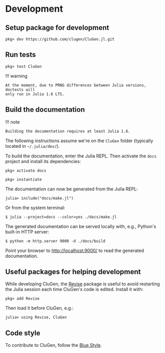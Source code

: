# Development

## Setup package for development

```julia-repl
pkg> dev https://github.com/clugen/CluGen.jl.git
```

## Run tests

```julia-repl
pkg> test CluGen
```

!!! warning

    At the moment, due to PRNG differences between Julia versions, doctests will
    only run in Julia 1.6 LTS.

## Build the documentation

!!! note

    Building the documentation requires at least Julia 1.6.

The following instructions assume we're on the `CluGen` folder (typically
located in `~/.julia/dev/`).

To build the documentation, enter the Julia REPL. Then activate the `docs`
project and install its dependencies:

```julia-repl
pkg> activate docs

pkg> instantiate
```

The documentation can now be generated from the Julia REPL:

```julia-repl
julia> include("docs/make.jl")
```

Or from the system terminal:

```
$ julia --project=docs --color=yes ./docs/make.jl
```

The generated documentation can be served locally with, e.g., Python's built-in
HTTP server:

```
$ python -m http.server 9000 -d ./docs/build
```

Point your browser to <http://localhost:9000/> to read the generated
documentation.

## Useful packages for helping development

While developing CluGen, the [Revise](https://timholy.github.io/Revise.jl/stable/)
package is useful to avoid restarting the Julia session each time CluGen's code
is edited. Install it with:

```julia-repl
pkg> add Revise
```

Then load it before CluGen, e.g.:

```julia-repl
julia> using Revise, CluGen
```

## Code style

To contribute to CluGen, follow the [Blue Style](https://github.com/invenia/BlueStyle).
